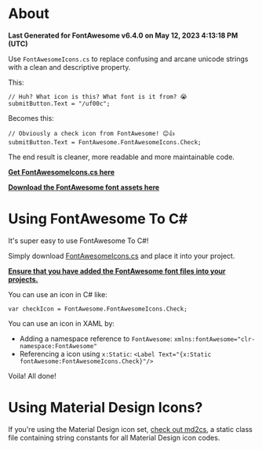 # About

**Last Generated for FontAwesome v6.4.0 on May 12, 2023 4:13:18 PM (UTC)**

Use `FontAwesomeIcons.cs` to replace confusing and arcane unicode strings with a clean and descriptive property.

This:

```
// Huh? What icon is this? What font is it from? 😭
submitButton.Text = "/uf00c";
```

Becomes this:

```
// Obviously a check icon from FontAwesome! 😊👍
submitButton.Text = FontAwesome.FontAwesomeIcons.Check;
```

The end result is cleaner, more readable and more maintainable code.

**[Get FontAwesomeIcons.cs here](https://raw.githubusercontent.com/matthewrdev/fa2cs/master/FontAwesomeIcons.cs)**

**[Download the FontAwesome font assets here](https://github.com/FortAwesome/Font-Awesome/tree/master/webfonts)**

# Using FontAwesome To C#

It's super easy to use FontAwesome To C#!

Simply download [FontAwesomeIcons.cs](FontAwesomeIcons.cs) and place it into your project.

**[Ensure that you have added the FontAwesome font files into your projects.](https://github.com/FortAwesome/Font-Awesome/tree/master/webfonts)**

You can use an icon in C# like:

```
var checkIcon = FontAwesome.FontAwesomeIcons.Check;
```

You can use an icon in XAML by:

 * Adding a namespace reference to `FontAwesome`: `xmlns:fontAwesome="clr-namespace:FontAwesome"`
 * Referencing a icon using `x:Static`: `<Label Text="{x:Static fontAwesome:FontAwesomeIcons.Check}"/>`

Voila! All done!

# Using Material Design Icons?

If you're using the Material Design icon set, [check out md2cs](https://github.com/matthewrdev/md2cs), a static class file containing string constants for all Material Design icon codes.
